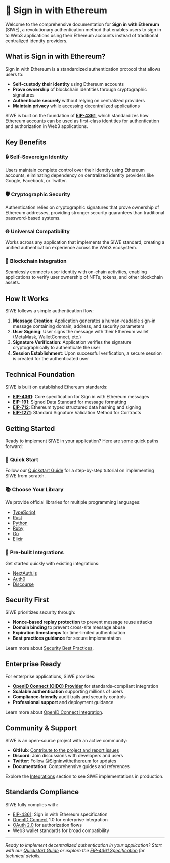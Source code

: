 # 🔑 Sign in with Ethereum

Welcome to the comprehensive documentation for **Sign in with Ethereum** (SIWE), a revolutionary authentication method that enables users to sign in to Web3 applications using their Ethereum accounts instead of traditional centralized identity providers.

## What is Sign in with Ethereum?

Sign in with Ethereum is a standardized authentication protocol that allows users to:

-   **Self-custody their identity** using Ethereum accounts
-   **Prove ownership** of blockchain identities through cryptographic signatures
-   **Authenticate securely** without relying on centralized providers
-   **Maintain privacy** while accessing decentralized applications

SIWE is built on the foundation of **[EIP-4361](general-information/eip-4361-specification.md)**, which standardizes how Ethereum accounts can be used as first-class identities for authentication and authorization in Web3 applications.

## Key Benefits

### 🔒 **Self-Sovereign Identity**

Users maintain complete control over their identity using Ethereum accounts, eliminating dependency on centralized identity providers like Google, Facebook, or Twitter.

### 🛡️ **Cryptographic Security**

Authentication relies on cryptographic signatures that prove ownership of Ethereum addresses, providing stronger security guarantees than traditional password-based systems.

### 🌐 **Universal Compatibility**

Works across any application that implements the SIWE standard, creating a unified authentication experience across the Web3 ecosystem.

### 🔗 **Blockchain Integration**

Seamlessly connects user identity with on-chain activities, enabling applications to verify user ownership of NFTs, tokens, and other blockchain assets.

## How It Works

SIWE follows a simple authentication flow:

1. **Message Creation**: Application generates a human-readable sign-in message containing domain, address, and security parameters
2. **User Signing**: User signs the message with their Ethereum wallet (MetaMask, WalletConnect, etc.)
3. **Signature Verification**: Application verifies the signature cryptographically to authenticate the user
4. **Session Establishment**: Upon successful verification, a secure session is created for the authenticated user

## Technical Foundation

SIWE is built on established Ethereum standards:

-   **[EIP-4361](general-information/eip-4361-specification.md)**: Core specification for Sign in with Ethereum messages
-   **[EIP-191](https://eips.ethereum.org/EIPS/eip-191)**: Signed Data Standard for message formatting
-   **[EIP-712](https://eips.ethereum.org/EIPS/eip-721)**: Ethereum typed structured data hashing and signing
-   **[EIP-1271](https://eips.ethereum.org/EIPS/eip-1271)**: Standard Signature Validation Method for Contracts

## Getting Started

Ready to implement SIWE in your application? Here are some quick paths forward:

### 🚀 **Quick Start**

Follow our [Quickstart Guide](quickstart/index.md) for a step-by-step tutorial on implementing SIWE from scratch.

### 📚 **Choose Your Library**

We provide official libraries for multiple programming languages:

-   [TypeScript](languages/typescript)
-   [Rust](languages/rust)
-   [Python](languages/python)
-   [Ruby](languages/ruby)
-   [Go](languages/go)
-   [Elixir](languages/elixir)

### 🔌 **Pre-built Integrations**

Get started quickly with existing integrations:

-   [NextAuth.js](./integrations/nextauth.js.mdx)
-   [Auth0](./integrations/auth0.mdx)
-   [Discourse](./integrations/discourse)

## Security First

SIWE prioritizes security through:

-   **Nonce-based replay protection** to prevent message reuse attacks
-   **Domain binding** to prevent cross-site message abuse
-   **Expiration timestamps** for time-limited authentication
-   **Best practices guidance** for secure implementation

Learn more about [Security Best Practices](/security-considerations).

## Enterprise Ready

For enterprise applications, SIWE provides:

-   **[OpenID Connect (OIDC) Provider](./oidc-provider/index.mdx)** for standards-compliant integration
-   **Scalable authentication** supporting millions of users
-   **Compliance-friendly** audit trails and security controls
-   **Professional support** and deployment guidance

Learn more about [OpenID Connect Integration](/integrations/auth0).

## Community & Support

SIWE is an open-source project with an active community:

-   **GitHub**: [Contribute to the project and report issues](https://github.com/signinwithethereum/siwe)
-   **Discord**: Join discussions with developers and users
-   **Twitter**: Follow [@Signinwithethereum](https://twitter.com/signinwithethereum) for updates
-   **Documentation**: Comprehensive guides and references

Explore the [Integrations](integrations/index.md) section to see SIWE implementations in production.

## Standards Compliance

SIWE fully complies with:

-   [EIP-4361](general-information/eip-4361-specification.md): Sign in with Ethereum specification
-   [OpenID Connect](oidc-provider/index.mdx) 1.0 for enterprise integration
-   [OAuth 2.0](integrations/auth0.mdx) for authorization flows
-   Web3 wallet standards for broad compatibility

---

_Ready to implement decentralized authentication in your application? Start with our [Quickstart Guide](quickstart/index.md) or explore the [EIP-4361 Specification](general-information/eip-4361-specification.md) for technical details._
